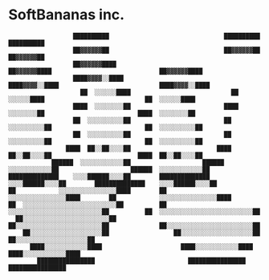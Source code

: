 # SoftBananas inc.


                      ██████████                                ██████████                                ██████████      
                      ██▓▓▓▓▓▓██                                ██▓▓▓▓▓▓██                                ██▓▓▓▓▓▓██      
                      ██▓▓▓▓▓▓████                              ██▓▓▓▓▓▓████                              ██▓▓▓▓▓▓████    
                      ████▓▓▓▓░░████                            ████▓▓▓▓░░████                            ████▓▓▓▓░░████  
                        ██  ░░░░░░████                            ██  ░░░░░░████                            ██  ░░░░░░████
                      ████  ░░░░░░░░██                          ████  ░░░░░░░░██                          ████  ░░░░░░░░██
                      ██  ░░░░░░░░░░██                          ██  ░░░░░░░░░░██                          ██  ░░░░░░░░░░██
                      ██  ░░░░░░░░░░██                          ██  ░░░░░░░░░░██                          ██  ░░░░░░░░░░██
                    ████  ██░░██░░░░██                        ████  ██░░██░░░░██                        ████  ██░░██░░░░██
                ██████  ░░░░░░░░░░░░██                    ██████  ░░░░░░░░░░░░██                    ██████  ░░░░░░░░░░░░██
    ██████████████    ░░░░██████░░░░██        ██████████████    ░░░░██████░░░░██        ██████████████    ░░░░██████░░░░██
    ██            ░░░░░░░░░░░░░░░░████        ██            ░░░░░░░░░░░░░░░░████        ██            ░░░░░░░░░░░░░░░░████
    ██  ░░░░░░░░░░░░░░░░░░░░░░░░░░██          ██  ░░░░░░░░░░░░░░░░░░░░░░░░░░██          ██  ░░░░░░░░░░░░░░░░░░░░░░░░░░██  
      ██░░░░░░░░░░░░░░░░░░░░░░░░██              ██░░░░░░░░░░░░░░░░░░░░░░░░██              ██░░░░░░░░░░░░░░░░░░░░░░░░██    
        ██░░░░░░░░░░░░░░░░░░░░██                  ██░░░░░░░░░░░░░░░░░░░░██                  ██░░░░░░░░░░░░░░░░░░░░██      
          ████░░░░░░░░░░░░████                      ████░░░░░░░░░░░░████                      ████░░░░░░░░░░░░████        
            ████████████████                          ████████████████                          ████████████████          
